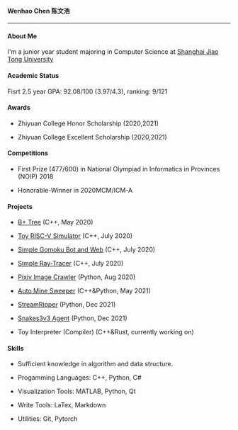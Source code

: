 #### Wenhao Chen 陈文浩

-----

#### About Me

I'm a junior year student majoring in Computer Science at [Shanghai Jiao Tong University](http://www.sjtu.edu.cn/)

#### Academic Status

Fisrt 2.5 year GPA: 92.08/100 (3.97/4.3), ranking: 9/121

#### Awards

- Zhiyuan College Honor Scholarship (2020,2021)

- Zhiyuan College Excellent Scholarship (2020,2021)

#### Competitions

- First Prize (477/600) in National Olympiad in Informatics in Provinces (NOIP) 2018
  
- Honorable-Winner in 2020MCM/ICM-A

#### Projects

- [B+ Tree](https://github.com/CWHer/CS158-DS-Project) (C++, May 2020)

- [Toy RISC-V Simulator](https://github.com/CWHer/RISC-V_Simulator) (C++, July 2020)

- [Simple Gomoku Bot and Web](https://github.com/CWHer/Gomoku) (C++, July 2020)

- [Simple Ray-Tracer](https://github.com/CWHer/raytracer) (C++, July 2020)

- [Pixiv Image Crawler](https://github.com/CWHer/Pixiv_crawler) (Python, Aug 2020)

- [Auto Mine Sweeper](https://github.com/CWHer/Mine) (C++&Python, May 2021)

- [StreamRipper](https://github.com/ChenWendi2001/StreamRipper) (Python, Dec 2021)

- [Snakes3v3 Agent](https://github.com/CWHer/CS410-AI-project) (Python, Dec 2021)

- Toy Interpreter (Compiler) (C++&Rust, currently working on)  

#### Skills

- Sufficient knowledge in algorithm and data structure.

- Progamming Languages: C++, Python, C#

- Visualization Tools: MATLAB, Python, Qt

- Write Tools: LaTex, Markdown

- Utilities: Git, Pytorch
